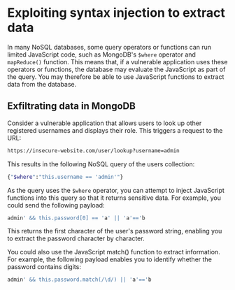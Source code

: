# Exploiting syntax injection to extract data

In many NoSQL databases, some query operators or functions can run limited JavaScript code, such as MongoDB's `$where` operator and `mapReduce()` function. This means that, if a vulnerable application uses these operators or functions, the database may evaluate the JavaScript as part of the query. You may therefore be able to use JavaScript functions to extract data from the database.

## Exfiltrating data in MongoDB
Consider a vulnerable application that allows users to look up other registered usernames and displays their role. This triggers a request to the URL:
```bash
https://insecure-website.com/user/lookup?username=admin
```
This results in the following NoSQL query of the users collection:
```bash
{"$where":"this.username == 'admin'"}
```
As the query uses the `$where` operator, you can attempt to inject JavaScript functions into this query so that it returns sensitive data. For example, you could send the following payload:
```bash
admin' && this.password[0] == 'a' || 'a'=='b
```
This returns the first character of the user's password string, enabling you to extract the password character by character.

You could also use the JavaScript match() function to extract information. For example, the following payload enables you to identify whether the password contains digits:
```bash
admin' && this.password.match(/\d/) || 'a'=='b
```

